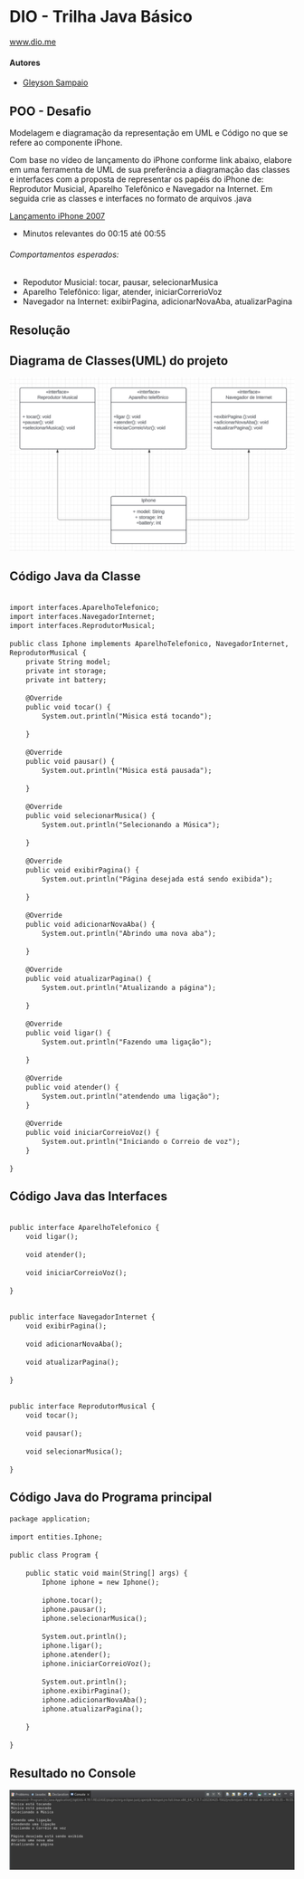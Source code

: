 # DIO - Trilha Java Básico
www.dio.me

#### Autores
- [Gleyson Sampaio](https://github.com/glysns)

## POO - Desafio

Modelagem e diagramação da representação em UML e Código no que se refere ao componente iPhone.

Com base no vídeo de lançamento do iPhone conforme link abaixo, elabore em uma ferramenta de UML de sua preferência a diagramação das classes e interfaces com a proposta de representar os papéis do iPhone de: Reprodutor Musicial,  Aparelho Telefônico e Navegador na Internet. Em seguida crie as classes e interfaces no formato de arquivos .java

[Lançamento iPhone 2007](https://www.youtube.com/watch?v=9ou608QQRq8)

- Minutos relevantes do 00:15 até 00:55

###### Comportamentos esperados:
* Repodutor Musicial: tocar, pausar, selecionarMusica
* Aparelho Telefônico: ligar, atender, iniciarCorrerioVoz
* Navegador na Internet: exibirPagina, adicionarNovaAba, atualizarPagina

## Resolução

## Diagrama de Classes(UML) do projeto

![diagrama](https://github.com/wellingtonrsdev/desafio-poo-dio/blob/main/assets/diagramaUml.png)

## Código Java da Classe

``` package entities;

import interfaces.AparelhoTelefonico;
import interfaces.NavegadorInternet;
import interfaces.ReprodutorMusical;

public class Iphone implements AparelhoTelefonico, NavegadorInternet, ReprodutorMusical {
	private String model;
	private int storage;
	private int battery;

	@Override
	public void tocar() {
		System.out.println("Música está tocando");

	}

	@Override
	public void pausar() {
		System.out.println("Música está pausada");

	}

	@Override
	public void selecionarMusica() {
		System.out.println("Selecionando a Música");

	}

	@Override
	public void exibirPagina() {
		System.out.println("Página desejada está sendo exibida");

	}

	@Override
	public void adicionarNovaAba() {
		System.out.println("Abrindo uma nova aba");

	}

	@Override
	public void atualizarPagina() {
		System.out.println("Atualizando a página");

	}

	@Override
	public void ligar() {
		System.out.println("Fazendo uma ligação");

	}

	@Override
	public void atender() {
		System.out.println("atendendo uma ligação");
	}

	@Override
	public void iniciarCorreioVoz() {
		System.out.println("Iniciando o Correio de voz");
	}

}
```

## Código Java das Interfaces 
``` package interfaces;

public interface AparelhoTelefonico {
	void ligar();

	void atender();

	void iniciarCorreioVoz();

}
```
``` package interfaces;

public interface NavegadorInternet {
	void exibirPagina();

	void adicionarNovaAba();

	void atualizarPagina();

}

```
``` package interfaces;

public interface ReprodutorMusical {
	void tocar();

	void pausar();

	void selecionarMusica();

}
```
## Código Java do Programa principal 

```
package application;

import entities.Iphone;

public class Program {

	public static void main(String[] args) {
		Iphone iphone = new Iphone();

		iphone.tocar();
		iphone.pausar();
		iphone.selecionarMusica();

		System.out.println();
		iphone.ligar();
		iphone.atender();
		iphone.iniciarCorreioVoz();

		System.out.println();
		iphone.exibirPagina();
		iphone.adicionarNovaAba();
		iphone.atualizarPagina();

	}

}

```

## Resultado no Console
![diagrama](https://github.com/wellingtonrsdev/desafio-poo-dio/blob/main/assets/console.png)
